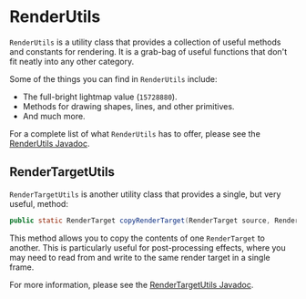 # RenderUtils

`RenderUtils` is a utility class that provides a collection of useful methods and constants for rendering. It is a grab-bag of useful functions that don't fit neatly into any other category.

Some of the things you can find in `RenderUtils` include:
- The full-bright lightmap value (`15728880`).
- Methods for drawing shapes, lines, and other primitives.
- And much more.

For a complete list of what `RenderUtils` has to offer, please see the [RenderUtils Javadoc](../html/classio_1_1github_1_1luckymcdev_1_1groovyengine_1_1lens_1_1client_1_1rendering_1_1util_1_1_render_utils.html).

## RenderTargetUtils

`RenderTargetUtils` is another utility class that provides a single, but very useful, method:

```java
public static RenderTarget copyRenderTarget(RenderTarget source, RenderTarget existing)
```

This method allows you to copy the contents of one `RenderTarget` to another. This is particularly useful for post-processing effects, where you may need to read from and write to the same render target in a single frame.

For more information, please see the [RenderTargetUtils Javadoc](../html/classio_1_1github_1_1luckymcdev_1_1groovyengine_1_1lens_1_1client_1_1rendering_1_1util_1_1_render_target_util.html).
